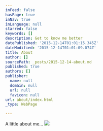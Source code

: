 ```yaml
---
inFeed: false
hasPage: true
inNav: true
inLanguage: null
starred: false
keywords: []
description: Get to know me better
datePublished: '2015-12-14T01:01:15.345Z'
dateModified: '2015-12-14T01:01:09.074Z'
title: About
author: []
sourcePath: _posts/2015-12-14-about.md
published: true
authors: []
publisher:
  name: null
  domain: null
  url: null
  favicon: null
url: about/index.html
_type: WebPage

---
```

A little about me...
![](https://the-grid-user-content.s3-us-west-2.amazonaws.com/79f7862c-7758-4801-beeb-f57bc8e61f10.JPG)